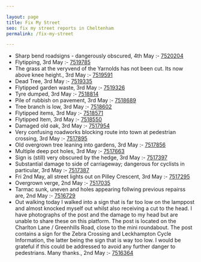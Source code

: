 ```yaml
---

layout: page
title: Fix My Street
seo: fix my street reports in Cheltenham
permalink: /fix-my-street

---
```


<!-- fix_marker starts -->

- Sharp bend roadsigns - dangerously obscured, 4th May :- [7520204](https://www.fixmystreet.com/report/7520204)
- Flytipping, 3rd May :- [7519785](https://www.fixmystreet.com/report/7519785)
- The grass at the veryvend of the Yarnolds has not been cut. Its now above knee height., 3rd May :- [7519591](https://www.fixmystreet.com/report/7519591)
- Dead Tree, 3rd May :- [7519335](https://www.fixmystreet.com/report/7519335)
- Flytipped garden waste, 3rd May :- [7519326](https://www.fixmystreet.com/report/7519326)
- Tyre dumped, 3rd May :- [7518814](https://www.fixmystreet.com/report/7518814)
- Pile of rubbish on pavement, 3rd May :- [7518689](https://www.fixmystreet.com/report/7518689)
- Tree branch is low, 3rd May :- [7518602](https://www.fixmystreet.com/report/7518602)
- Flytipped items, 3rd May :- [7518571](https://www.fixmystreet.com/report/7518571)
- Flytipped Item, 3rd May :- [7518550](https://www.fixmystreet.com/report/7518550)
- Damaged old oak, 3rd May :- [7517954](https://www.fixmystreet.com/report/7517954)
- Very confusing roadworks blocking route into town at pedestrian crossing, 3rd May :- [7517895](https://www.fixmystreet.com/report/7517895)
- Old overgrown tree leaning into gardens, 3rd May :- [7517856](https://www.fixmystreet.com/report/7517856)
- Multiple deep pot holes, 3rd May :- [7517663](https://www.fixmystreet.com/report/7517663)
- Sign is (still) very obscured by the hedge, 3rd May :- [7517397](https://www.fixmystreet.com/report/7517397)
- Substantial damage to side of carriageway; dangerous for cyclists in particular, 3rd May :- [7517387](https://www.fixmystreet.com/report/7517387)
- Fri 2nd May, all street lights out on Pilley Crescent, 3rd May :- [7517295](https://www.fixmystreet.com/report/7517295)
- Overgrown verge, 2nd May :- [7517035](https://www.fixmystreet.com/report/7517035)
- Tarmac sunk, uneven and holes appearing follwing previous repairss are, 2nd May :- [7516729](https://www.fixmystreet.com/report/7516729)
- Out walking today I walked into a sign that is far too low on the lamppost and almost knocked myself out whilst also receiving a cut to the head. I have photographs of the post and the damage to my head but are unable to share these on this platform. The post is located on the Charlton Lane / Greenhills Road, close to the mini roundabout. The post contains a sign for the Zebra Crossing and Leckhampton Cycle Information, the latter being the sign that is way too low. I would be grateful if this could be addressed to avoid any further danger to pedestrians. Many thanks., 2nd May :- [7516364](https://www.fixmystreet.com/report/7516364)

<!-- fix_marker ends -->